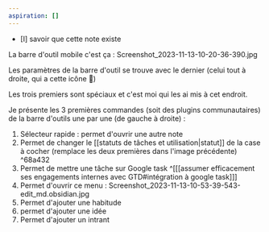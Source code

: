 ```yaml
---
aspiration: []
---
```

- [I] savoir que cette note existe

La barre d'outil mobile c'est ça :
Screenshot_2023-11-13-10-20-36-390.jpg

Les paramètres de la barre d'outil se trouve avec le dernier (celui tout à droite, qui a cette icône 🔧)

Les trois premiers sont spéciaux et c'est moi qui les ai mis à cet endroit.

Je présente les 3 premières commandes (soit des plugins communautaires) de la barre d'outils une par une (de gauche à droite) :
1. Sélecteur rapide : permet d'ouvrir une autre note
2. Permet de changer le [[statuts de tâches et utilisation|statut]] de la case à cocher (remplace les deux premières dans l'image précédente) ^68a432
3. Permet de mettre une tâche sur Google task ^[[[assumer efficacement ses engagements internes avec GTD#intégration à google task]]]
4. Permet d'ouvrir ce menu : Screenshot_2023-11-13-10-53-39-543-edit_md.obsidian.jpg
5. Permet d'ajouter une habitude 
6. permet d'ajouter une idée
7. Permet d'ajouter un intrant